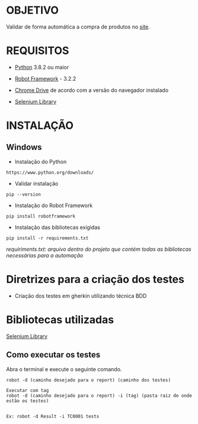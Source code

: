 # OBJETIVO

Validar de forma automática a compra de produtos no [site](https://www.saucedemo.com/). 

# REQUISITOS

- [Python](https://www.python.org/downloads/) 3.8.2 ou maior

- [Robot Framework](https://robotframework.org/?tab=1#getting-started) - 3.2.2

- [Chrome Drive](https://chromedriver.storage.googleapis.com/index.html) de acordo com a versão do navegador instalado

- [Selenium Library](https://github.com/robotframework/SeleniumLibrary/#installation)

# INSTALAÇÃO

## Windows

- Instalação do Python

```
https://www.python.org/downloads/
```

- Validar instalação

```
pip --version
```

- Instalação do Robot Framework

```
pip install robotframework
```

- Instalação das bibliotecas exigidas

```
pip install -r requirements.txt
```

*requiriments.txt: arquivo dentro do projeto que contém todas as bibliotecas necessárias para a automação*

# Diretrizes para a criação dos testes

- Criação dos testes em gherkin utilizando técnica BDD

# Bibliotecas utilizadas

[Selenium Library](https://github.com/robotframework/SeleniumLibrary/#installation)

## Como executar os testes

Abra o terminal e execute o seguinte comando.

```
robot -d (caminho desejado para o report) (caminho dos testes)

Executar com tag
robot -d (caminho desejado para o report) -i (tag) (pasta raiz de onde estão os testes)


Ex: robot -d Result -i TC0001 tests
```
